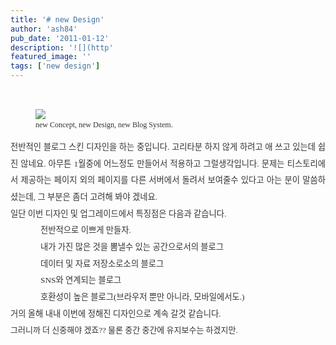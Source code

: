 ```yaml
---
title: '# new Design'
author: 'ash84'
pub_date: '2011-01-12'
description: '﻿![](http'
featured_image: ''
tags: ['new design']
---
```



<font class="Apple-style-span" color="#333333" face="굴림" style="font-family: 굴림; font-size: 9pt; line-height: 1.5;"><span class="Apple-style-span" style="font-size: 9pt; line-height: 1.5;"><span style="font-family: Dotum;">﻿</span><figure class="wp-caption aligncenter" style="width: 632px">![](http://ash84.net/wp-content/uploads/1/cfile1.uf.2015F3514D2D090E1AAE7F.png)<figcaption class="wp-caption-text">new Concept, new Design, new Blog System. </figcaption></figure></span></font>

<div style="text-align: justify; font-family: 굴림; font-size: 9pt; line-height: 1.5;"><font class="Apple-style-span" color="#333333" face="굴림">  
</font></div><div style="text-align: justify; color: rgb(51, 51, 51); font-family: 굴림; font-size: 9pt; line-height: 2;"><span style="font-size: 10pt;"><span style="font-family: Dotum;"><span style="font-size: 10pt;"><span style="font-family: Dotum;">전반적인 블로그 스킨 디자인을 하는 중입니다. 고리타분 하지 않게 하려고 애 쓰고 있는데 쉽진 않네요. 아무튼 1월중에 어느정도 만들어서 적용하고 그럴생각입니다. 문제는 티스토리에서 제공하는 페이지 외의 페이지를 다른 서버에서 돌려서 보여줄수 있다고 아는 분이 말씀하셨는데, 그 부분은 좀더 고려해 봐야 겠네요.</span></span></span></span><span style="font-family: Dotum;"><span style="font-size: 10pt;"><span style="font-family: Dotum;"> </span></span></span></div><div style="text-align: justify; color: rgb(51, 51, 51); font-family: 굴림; font-size: 9pt; line-height: 2;"><span style="font-family: Dotum;">  
</span></div><div style="text-align: justify; color: rgb(51, 51, 51); font-family: 굴림; font-size: 9pt; line-height: 2;"><span style="font-family: Dotum;"><span style="font-size: 10pt;"><span style="font-family: Dotum;">일단 이번 디자인 및 업그레이드에서 특징점은 다음과 같습니다. </span></span></span></div><div style="text-align: justify; color: rgb(51, 51, 51); font-family: 굴림; font-size: 9pt; line-height: 2;"><span style="font-family: Dotum;">  
</span></div><div style="text-align: justify; color: rgb(51, 51, 51); font-size: 9pt; margin-left: 4em; line-height: 2;"><font class="Apple-style-span" face="Dotum"><span style="font-size: 10pt;"><span style="font-family: Dotum;">전반적으로 이쁘게 만들자. </span></span></font></div><div style="text-align: justify; color: rgb(51, 51, 51); font-size: 9pt; margin-left: 4em; line-height: 2;"><font class="Apple-style-span" face="Dotum"><span style="font-size: 10pt;"><span style="font-family: Dotum;">내가 가진 많은 것을 뽐낼수 있는 공간으로서의 블로그</span></span></font></div><div style="text-align: justify; color: rgb(51, 51, 51); font-size: 9pt; margin-left: 4em; line-height: 2;"><font class="Apple-style-span" face="Dotum"><span style="font-size: 10pt;"><span style="font-family: Dotum;">데이터 및 자료 저장소로소의 블로그 </span></span></font></div><div style="text-align: justify; color: rgb(51, 51, 51); font-size: 9pt; margin-left: 4em; line-height: 2;"><font class="Apple-style-span" face="Dotum"><span style="font-size: 10pt;"><span style="font-family: Dotum;">SNS와 연계되는 블로그 </span></span></font></div><div style="text-align: justify; color: rgb(51, 51, 51); font-size: 9pt; margin-left: 4em; line-height: 2;"><font class="Apple-style-span" face="Dotum"><span style="font-size: 10pt;"><span style="font-family: Dotum;">호환성이 높은 블로그(브라우저 뿐만 아니라, 모바일에서도.)</span></span></font></div><div style="text-align: justify; color: rgb(51, 51, 51); font-size: 9pt; margin-left: 4em; line-height: 2;"><font class="Apple-style-span" face="Dotum"><span style="font-size: 10pt;"><span style="font-family: Dotum;">  
</span></span></font></div><div style="text-align: justify; color: rgb(51, 51, 51); font-size: 9pt; line-height: 2;"><font class="Apple-style-span" face="Dotum"><span style="font-size: 10pt;"><span style="font-family: Dotum;">거의 올해 내내 이번에 정해진 디자인으로 계속 갈것 같습니다.</span></span></font></div><div style="text-align: justify; color: rgb(51, 51, 51);"><font class="Apple-style-span" face="Dotum" size="2"><span class="Apple-style-span" style="line-height: 26px;">그러니까 더 신중해야 겠죠?? 물론 중간 중간에 유지보수는 하겠지만. </span></font></div><div style="text-align: justify; color: rgb(51, 51, 51);"><font class="Apple-style-span" face="Dotum" size="2"><span class="Apple-style-span" style="line-height: 26px;">  
</span></font></div><div style="text-align: justify; color: rgb(51, 51, 51);"><font class="Apple-style-span" face="Dotum" size="2"><span class="Apple-style-span" style="line-height: 26px;">  
</span></font></div><div style="color: rgb(51, 51, 51); font-family: 굴림; font-size: 9pt; line-height: 2;"></div>

